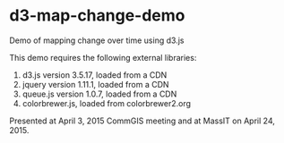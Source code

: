 # d3-map-change-demo
Demo of mapping change over time using d3.js

This demo requires the following external libraries:
  1. d3.js version 3.5.17, loaded from a CDN
  2. jquery version 1.11.1, loaded from a CDN
  3. queue.js version 1.0.7, loaded from a CDN
  4. colorbrewer.js, loaded from colorbrewer2.org

Presented at April 3, 2015 CommGIS meeting and at MassIT on April 24, 2015.
